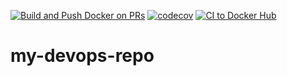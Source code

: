 [![Build and Push Docker on PRs](https://github.com/natan-dias/my-devops-repo/actions/workflows/new_ci.yaml/badge.svg?event=pull_request)](https://github.com/natan-dias/my-devops-repo/actions/workflows/new_ci.yaml) [![codecov](https://codecov.io/gh/natan-dias/my-devops-repo/graph/badge.svg?token=GSHQHG9UAD)](https://codecov.io/gh/natan-dias/my-devops-repo) [![CI to Docker Hub](https://github.com/natan-dias/my-devops-repo/actions/workflows/ci.yml/badge.svg)](https://github.com/natan-dias/my-devops-repo/actions/workflows/ci.yml)

# my-devops-repo